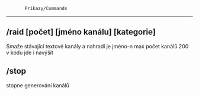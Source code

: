            Príkazy/Commands
----------------------------------------

/raid [počet] [jméno kanálu] [kategorie]
-----------------------------------------
Smaže stávající textové kanály a nahradí 
je jméno-n max počet kanálů 200 v kódu 
jde i navýšit 

/stop 
-----
stopne generování kanálů
